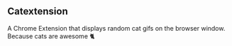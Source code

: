 ## Catextension

A Chrome Extension that displays random cat gifs on the browser window. Because cats are awesome :cat2:

